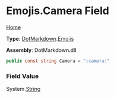 # Emojis\.Camera Field

[Home](../../../README.md)

**Type**: [DotMarkdown](../../README.md)\.[Emojis](../README.md)

**Assembly**: DotMarkdown\.dll

```csharp
public const string Camera = ":camera:"
```

### Field Value

System\.[String](https://docs.microsoft.com/en-us/dotnet/api/system.string)
